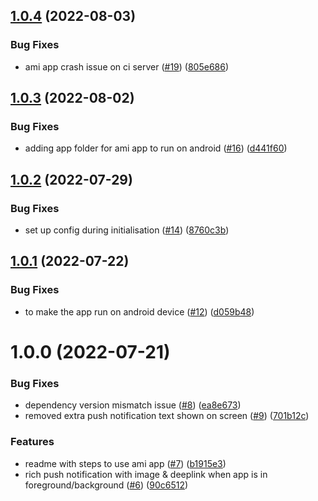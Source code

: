 ## [1.0.4](https://github.com/customerio/amiapp-reactnative/compare/1.0.3...1.0.4) (2022-08-03)


### Bug Fixes

* ami app crash issue on ci server ([#19](https://github.com/customerio/amiapp-reactnative/issues/19)) ([805e686](https://github.com/customerio/amiapp-reactnative/commit/805e686d024d36fea1db19f1c76a9a5ae2e2647d))

## [1.0.3](https://github.com/customerio/amiapp-reactnative/compare/1.0.2...1.0.3) (2022-08-02)


### Bug Fixes

* adding app folder for ami app to run on android  ([#16](https://github.com/customerio/amiapp-reactnative/issues/16)) ([d441f60](https://github.com/customerio/amiapp-reactnative/commit/d441f60faea8dc4fccc453b6f7a33d3cf9f162fd))

## [1.0.2](https://github.com/customerio/amiapp-reactnative/compare/1.0.1...1.0.2) (2022-07-29)


### Bug Fixes

* set up config during initialisation ([#14](https://github.com/customerio/amiapp-reactnative/issues/14)) ([8760c3b](https://github.com/customerio/amiapp-reactnative/commit/8760c3bf28aed7415db34662ce68ede94160a965))

## [1.0.1](https://github.com/customerio/amiapp-reactnative/compare/1.0.0...1.0.1) (2022-07-22)


### Bug Fixes

* to make the app run on android device ([#12](https://github.com/customerio/amiapp-reactnative/issues/12)) ([d059b48](https://github.com/customerio/amiapp-reactnative/commit/d059b48ef074e420b7ae4ba85252f17aab9f821a))

# 1.0.0 (2022-07-21)


### Bug Fixes

* dependency version mismatch issue ([#8](https://github.com/customerio/amiapp-reactnative/issues/8)) ([ea8e673](https://github.com/customerio/amiapp-reactnative/commit/ea8e673bba5e1ced122c6eafa0e0fed951bc8d0a))
* removed extra push notification text shown on screen ([#9](https://github.com/customerio/amiapp-reactnative/issues/9)) ([701b12c](https://github.com/customerio/amiapp-reactnative/commit/701b12cf803d92fc6ff2c146932db4f5c0bd525a))


### Features

* readme with steps to use ami app ([#7](https://github.com/customerio/amiapp-reactnative/issues/7)) ([b1915e3](https://github.com/customerio/amiapp-reactnative/commit/b1915e3adb4a813f7b7228afb618fe785e170731))
* rich push notification with image & deeplink when app is in foreground/background ([#6](https://github.com/customerio/amiapp-reactnative/issues/6)) ([90c6512](https://github.com/customerio/amiapp-reactnative/commit/90c651288d449efc02e9f964da35c334342e367a))
